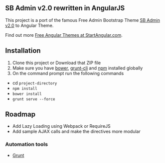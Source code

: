 ## SB Admin v2.0 rewritten in AngularJS
This project is a port of the famous Free Admin Bootstrap Theme [SB Admin v2.0](http://startbootstrap.com/template-overviews/sb-admin-2/) to Angular Theme.

Find out more [Free Angular Themes at StartAngular.com](http://www.startangular.com/).

## Installation
1. Clone this project or Download that ZIP file
2. Make sure you have [bower](http://bower.io/), [grunt-cli](https://www.npmjs.com/package/grunt-cli) and  [npm](https://www.npmjs.org/) installed globally
3. On the command prompt run the following commands
- cd `project-directory`
- `npm install`
- `bower install`
- `grunt serve --force`

## Roadmap
- Add Lazy Loading using Webpack or RequireJS
- Add sample AJAX calls and make the directives more modular

### Automation tools

- [Grunt](http://gruntjs.com/)
